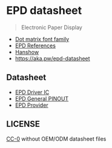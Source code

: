 # EPD datasheet

> Electronic Paper Display

- [Dot matrix font family](font-family.md)
- [EPD References](references.md)
- [Hanshow](https://github.com/CursedHardware/hanshow)
- <https://aka.pw/epd-datasheet>

## Datasheet

- [EPD Driver IC](datasheet/ic-driver/README.md)
- [EPD General PINOUT](datasheet/PINOUT.md)
- [EPD Provider](datasheet/provider.md)

## LICENSE

[CC-0](LICENSE) without OEM/ODM datasheet files
